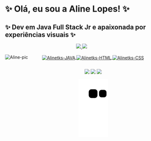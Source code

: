 # ✨ Olá, eu sou a Aline Lopes! ✨
## ✨ Dev em Java Full Stack Jr e apaixonada por experiências visuais ✨ 



<div>
  <a href="https://github.com/alinetks">
     <div align="center">
       <img height="180em" src="https://github-readme-stats.vercel.app/api?username=alinetks&show_icons=true&theme=tokyonight&include_all_commits=true&count_private=true"/> 
       <img height="180em" src="https://github-readme-stats.vercel.app/api/top-langs/?username=alinetks&layout=compact&langs_count=7&theme=tokyonight"/>
     </div>
    
       
<div style="display: inline_block" align="center"><br>
  <div>
      <img align="left" alt="Aline-pic" height="180" src="https://cdn.discordapp.com/attachments/865606892297388073/935323106824843314/dbf24b9039173947ef96caea9e41f2f1-removebg-preview.png"> 
    </div>
  <img align="center" alt="Alinetks-JAVA" height="30" width="70" src="https://img.shields.io/badge/Java-ED8B00?style=for-the-badge&logo=java&logoColor=white">
  <img align="center" alt="Alinetks-HTML" height="30" width="70" src="https://img.shields.io/badge/HTML5-E34F26?style=for-the-badge&logo=html5&logoColor=white">
  <img align="center" alt="Alinetks-CSS" height="30" width="70" src="https://img.shields.io/badge/CSS3-1572B6?style=for-the-badge&logo=css3&logoColor=white">
</div>
  
  ## 
 
<div style="display: inline_block" align="center"> 
  <a href="https://instagram.com/alinetks" target="_blank"><img src="https://img.shields.io/badge/-Instagram-%23E4405F?style=for-the-badge&logo=instagram&logoColor=white" target="_blank"></a>
  <a href = "mailto:al.alves@outlook.com"><img src="https://img.shields.io/badge/Microsoft_Outlook-0078D4?style=for-the-badge&logo=microsoft-outlook&logoColor=white"></a>
  <a href="https://www.linkedin.com/in/aline-a-lopes/" target="_blank"><img src="https://img.shields.io/badge/-LinkedIn-%230077B5?style=for-the-badge&logo=linkedin&logoColor=white" target="_blank"></a> 
 
  ![Snake animation](https://github.com/Alinetks/Alinetks/blob/output/github-contribution-grid-snake.svg)
 
</div>
